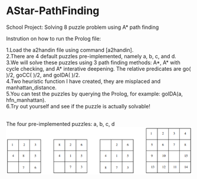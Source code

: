 # AStar-PathFinding
School Project: Solving 8 puzzle problem using A* path finding

Instrution on how to run the Prolog file:

1.Load the a2handin file using command [a2handin].\
2.There are 4 default puzzles pre-implemented, namely a, b, c, and d.\
3.We will solve these puzzles using 3 path finding methods: A*, A* with cycle checking, and A* interative deepening. The relative predicates are go( )/2, goCC( )/2, and goIDA( )/2.\
4.Two heuristic function I have created, they are misplaced and manhattan_distance.\
5.You can test the puzzles by querying the Prolog, for example: goIDA(a, hfn_manhattan).\
6.Try out yourself and see if the puzzle is actually solvable!

<br>The four pre-implemented puzzles: a, b, c, d
![4puzzles](Default_Puzzles.png)
